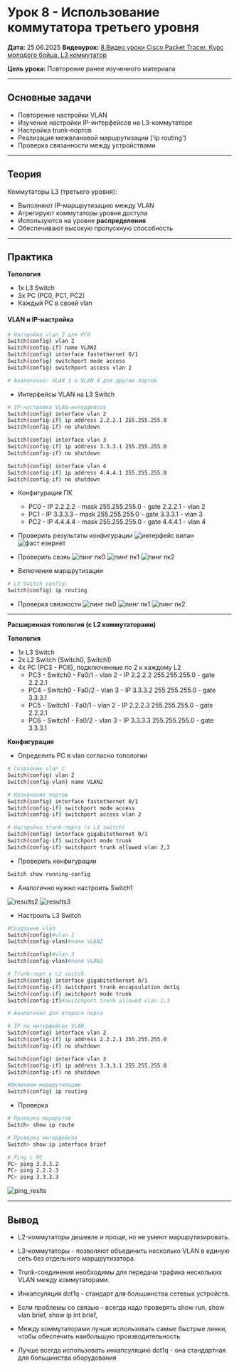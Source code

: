 # Урок 8 - Использование коммутатора третьего уровня

**Дата:** 25.06.2025
**Видеоурок:** [8.Видео уроки Cisco Packet Tracer. Курс молодого бойца. L3 коммутатор](https://vkvideo.ru/playlist/-32477510_12/video-32477510_456239179)

**Цель урока:** Повторение ранее изученного материала

---

## Основные задачи 
- Повторение настройки VLAN
- Изучение настройки IP-интерфейсов на L3-коммутаторе
- Настройка trunk-портов
- Реализация межвлановой маршрутизации ('ip routing')
- Проверка связанности между устройствами

---

## Теория
Коммутаторы L3 (третьего уровня):

- Выполняют IP-маршрутизацию между VLAN
- Агрегируют коммутаторы уровня доступа
- Используются на уровне **распределения**
- Обеспечивают высокую пропускную способность

---

## Практика

**Топология**
- 1х L3 Switch
- 3х PC (PC0, PC1, PC2)
- Каждый PC в своей vlan

#### VLAN и IP-настройка

```bash
# Настройка vlan 2 для PC0
Switch(config) vlan 2
Switch(config-if) name VLAN2
Switch(config) interface fastethernet 0/1
Switch(config) switchport mode access
Switch(config) switchport access vlan 2

# Аналогично: VLAN 3 и VLAN 4 для других портов
```

- Интерфейсы VLAN на L3 Switch
```bash
# IP-настройка VLAN-интерфейсов
Switch(config) interface vlan 2
Switch(config-if) ip address 2.2.2.1 255.255.255.0
Switch(config-if) no shutdown

Switch(config) interface vlan 3
Switch(config-if) ip address 3.3.3.1 255.255.255.0
Switch(config-if) no shutdown

Switch(config) interface vlan 4
Switch(config-if) ip address 4.4.4.1 255.255.255.0
Switch(config-if) no shutdown
```

- Конфигурация ПК
  - PC0 - IP 2.2.2.2  -  mask 255.255.255.0 - gate 2.2.2.1 - vlan 2 
  - PC1 - IP 3.3.3.3  -  mask 255.255.255.0 - gate 3.3.3.1 - vlan 3 
  - PC2 - IP 4.4.4.4  -  mask 255.255.255.0 - gate 4.4.4.1 - vlan 4 

- Проверить результаты конфигурации
![интерфейс вилан](./scrns/config_vlan.png)
![фаст езернет](./scrns/config_f-e.png)

- Проверить свзяь
![пинг пк0](./scrns/pc0_ping.png)
![пинг пк1](./scrns/pc1_ping.png)
![пинг пк2](./scrns/pc2_ping.png)

- Включение маршрутизации
```bash
# L3 Switch config:
Switch(config) ip routing
```
- Проверка связности
![пинг пк0](./scrns/pc0_ping2.png)
![пинг пк1](./scrns/pc1_ping2.png)
![пинг пк2](./scrns/pc2_ping2.png)

---

**Расширенная топология (с L2 коммутаторами)**

**Топология**
- 1х L3 Switch
- 2х L2 Switch (Switch0, Switch1)
- 4x PC (PC3 - PC6), подключенные по 2 к каждому L2
  - PC3 - Switch0 - Fa0/1 - vlan 2 - IP 2.2.2.2 255.255.255.0 - gate 2.2.2.1
  - PC4 - Switch0 - Fa0/2 - vlan 3 - IP 3.3.3.2 255.255.255.0 - gate 3.3.3.1
  - PC5 - Switch1 - Fa0/1 - vlan 2 - IP 2.2.2.3 255.255.255.0 - gate 2.2.2.1
  - PC6 - Switch1 - Fa0/2 - vlan 3 - IP 3.3.3.3 255.255.255.0 - gate 3.3.3.1

**Конфигурация**
- Определить PC в vlan согласно топологии
```bash
# Создзание vlan 2
Switch(config) vlan 2
Switch(config-vlan) name VLAN2

# Назначение портов
Switch(config) interface fastethernet 0/1
Switch(config-if) switchport mode access
Switch(config-if) switchport access vlan 2

# Настройка trunk-порта (к L3 switch)
Switch(config) interface gigabitethernet 0/1
Switch(config-if) switchport mode trunk
Switch(config-if) switchport trunk allowed vlan 2,3

```
- Проверить конфигурации
```bash
Switch show running-config
```
- Аналогично нужно настроить Switch1

![results2](./scrns/int_config1.png)
![results3](./scrns/int_config2.png)

- Настроить L3 Switch
```bash
#Создзание vlan 
Switch(config)#vlan 2
Switch(config-vlan)#name VLAN2

Switch(config)#vlan 3
Switch(config-vlan)#name VLAN3

# Trunk-порт к L2 switch
Switch(config) interface gigabitethernet 0/1
Switch(config-if) switchport trunk encapsulation dot1q 
Switch(config-if) switchport mode trunk
Switch(config-if)#switchport trunk allowed vlan 2,3

# Аналогично для второго порта

# IP на интерфейсах VLAN
Switch(config) interface vlan 2
Switch(config-if) ip address 2.2.2.1 255.255.255.0
Switch(config-if) no shutdown

Switch(config) interface vlan 3
Switch(config-if) ip address 3.3.3.1 255.255.255.0
Switch(config-if) no shutdown

#Включаем маршрутизацию
Switch(config) ip routing

```

- Проверка
```bash
# Проверка маршрутов
Switch> show ip route

# Проверка интерфейсов
Switch> show ip interface brief

# Ping с PC
PC> ping 3.3.3.2
PC> ping 2.2.2.3
PC> ping 3.3.3.3
```
![ping_reslts](./srcns/ping_all.png)

---

## Вывод
- L2-коммутаторы дешевле и проще, но не умеют маршрутизировать.
- L3-коммутаторы - позволяют объединить несколько VLAN в единую сеть без отдельного маршрутизатора.
- Trunk-соединения необходимы для передачи трафика нескольких VLAN между коммутаторами.
- Инкапсуляция dot1q - стандарт для большинства сетевых устройств.
- Если проблемы со связью - всегда надо проверять show run, show vlan brief, show ip int brief,


- Между коммутаторами лучше использовать самые быстрые линки, чтобы обеспечить наибольшую производительность
- Лучше всегда использовать инкапсуляцию dot1q - она стандартная для большинства оборудования